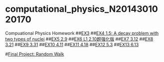 # computational_physics_N2014301020170
Compuational Physics Homework
##[EX3](https://github.com/Youngjg/computational_physics_N2014301020170/blob/master/Exercise%203.md) 
##[EX4 1.5: A decay problem with two types of nuclei](https://www.zybuluo.com/Youngjg/note/505520)
##[EX5 2.9](https://www.zybuluo.com/Youngjg/note/533977)
##[EX6  L1 2.10题强化版](https://www.zybuluo.com/Youngjg/note/542237)
##[EX7  3.12](https://www.zybuluo.com/Youngjg/note/550098)
##[EX8  3.21](https://www.zybuluo.com/Youngjg/note/565804)
##[EX9  3.31](https://www.zybuluo.com/Youngjg/note/573473)
##[EX10  4.11](https://www.zybuluo.com/Youngjg/note/581358)
##[EX11  4.18](https://www.zybuluo.com/Youngjg/note/589593)
##[EX12 5.3](https://www.zybuluo.com/Youngjg/note/597505)
##[EX13 6.13](https://www.zybuluo.com/Youngjg/note/604820)

#[Final Project: Random Walk](https://www.zybuluo.com/Youngjg/note/620208)

